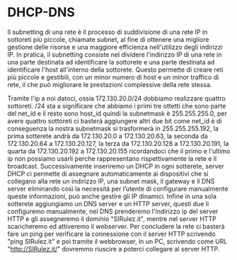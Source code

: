 # DHCP-DNS

Il subnetting di una rete è il processo di suddivisione di una rete IP in sottoreti più piccole, chiamate subnet, al fine di ottenere una migliore gestione delle risorse e una maggiore efficienza nell'utilizzo degli indirizzi IP. In pratica, il subnetting consiste nel dividere l'indirizzo IP di una rete in una parte destinata ad identificare la sottorete e una parte destinata ad identificare l'host all'interno della sottorete. Questo permette di creare reti più piccole e gestibili, con un minor numero di host e un minor traffico di rete, il che può migliorare le prestazioni complessive della rete stessa.

Tramite l'ip a noi datoci, ossia 172.130.20.0/24 dobbiamo realizzare quattro sottoreti. /24 sta a significare che abbiamo i primi tre ottetti che sono parte del net_id e il resto sono host_id quindi la subnetmask è 255.255.255.0, per avere quattro sottoreti ci basterà aggiungere altri due bit come net_id è di conseguenza la nostra subnetmask si trasformerà in 255.255.255.192, la prima sotterete andrà da 172.130.20.0 a 172.130.20.63, la seconda da 172.130.20.64 a 172.130.20.127, la terza da 172.130.20.128 a 172.130.20.191, la quarta da 172.130.20.192 a 172.130.20.155 ricordandoci che il primo e l'ultimo ip non possiamo usarli perche rappresentano rispettivamente la rete e il broadcast. Successivamente inseriremo un DHCP in ogni sotterete, server DHCP ci permette di assegnare automaticamente ai dispositivi che si collegano alla rete un indirizzo IP, una subnet mask, il gateway e il DNS server eliminando così la necessità per l’utente di configurare manualmente queste informazioni, può anche gestire gli IP dinamici. Infine in una sola sotterete aggiungiamo un DNS server e un HTTP server, questi due li configuremo manualmente, nel DNS prenderemo l'indirizzo ip del server HTTP e gli assegneremo il dominio "SIRulez.it", mentre nel server HTTP scaricheremo ed attiveremo il webserver. Per concludere la rete ci basterà fare un ping per verificare la connessione con il server HTTP scrivendo "ping SIRulez.it" e poi tramite il webbrowser, in un PC, scrivendo come URL "http://SIRulez.it/" dovremmo riuscire a poterci collegare al server HTTP.
